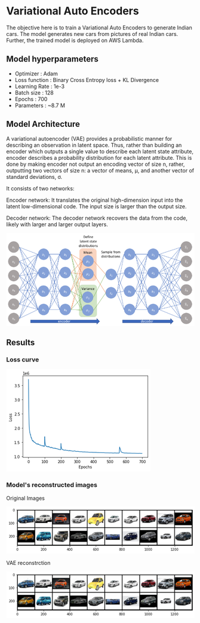 # Variational Auto Encoders

The objective here is to train a Variational Auto Encoders to generate Indian cars. The model generates new cars from pictures of real Indian cars.
Further, the trained model is deployed on AWS Lambda.

## Model hyperparameters
* Optimizer : Adam
* Loss function : Binary Cross Entropy loss + KL Divergence
* Learning Rate : 1e-3
* Batch size : 128
* Epochs : 700
* Parameters : ~8.7 M


## Model Architecture

A variational autoencoder (VAE) provides a probabilistic manner for describing an observation in latent space. Thus, rather than building an encoder which outputs a single value to describe each latent state attribute,  encoder describes a probability distribution for each latent attribute. This is done by making  encoder not output an encoding vector of size n, rather, outputting two vectors of size n: a vector of means, μ, and another vector of standard deviations, σ.

It consists of two networks:

Encoder network: It translates the original high-dimension input into the latent low-dimensional code. The input size is larger than the output size.

Decoder network: The decoder network recovers the data from the code, likely with larger and larger output layers.

![](images/VAE.png)

## Results

### Loss curve 
![](images/loss.png)

### Model's reconstructed images
Original Images

![](images/original_images.png)  

VAE reconstrction

![](images/var_reconstruction.png)
